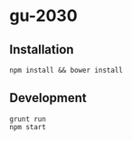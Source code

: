# gu-2030

## Installation

```
npm install && bower install
```

## Development

```
grunt run
npm start
```
